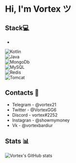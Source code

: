 # Hi, I'm Vortex ツ

## Stack💻
*
![Kotlin](https://img.shields.io/badge/-Kotlin-0095D5?style=flat-square&logo=kotlin&logoColor=white)\
![Java](https://img.shields.io/badge/-Java-007396?style=flat-square&logo=java&logoColor=white)\
![MongoDb](https://img.shields.io/badge/-MongoDb-47A248?style=flat-square&logo=mongodb&logoColor=white)\
![MySQL](https://img.shields.io/badge/-MySQL-4479A1?style=flat-square&logo=mysql&logoColor=white)\
![Redis](https://img.shields.io/badge/-Redis-DC382D?style=flat-square&logo=redis&logoColor=white)\
![Tomcat](https://img.shields.io/badge/-Tomcat-F8DC75?style=flat-square&logo=apachetomcat&logoColor=white)

## Contacts 💭
* Telegram - @vortex21
* Twitter - @VortexGG6
* Discord - vortex#2252 
* Instagran - @showmymoney
* Vk - @vortexbardiur

## Stats 📊
![Vortex's GitHub stats](https://github-readme-stats.vercel.app/api/?username=xVorttex&show_icons=true&title_color=fff&icon_color=79ff97&text_color=9f9f9f&bg_color=151515)
